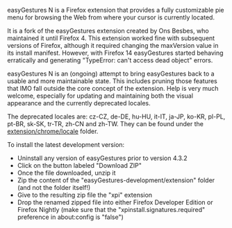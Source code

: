 easyGestures N is a Firefox extension that provides a fully customizable pie menu for browsing the Web from where your cursor is currently located.

It is a fork of the easyGestures extension created by Ons Besbes, who maintained it until Firefox 4. This extension worked fine with subsequent versions of Firefox, although it required changing the maxVersion value in its install manifest. However, with Firefox 14 easyGestures started behaving erratically and generating "TypeError: can't access dead object" errors.

easyGestures N is an (ongoing) attempt to bring easyGestures back to a usable and more maintainable state. This includes pruning those features that IMO fall outside the core concept of the extension. Help is very much welcome, especially for updating and maintaining both the visual appearance and the currently deprecated locales.

The deprecated locales are: cz-CZ, de-DE, hu-HU, it-IT, ja-JP, ko-KR, pl-PL, pt-BR, sk-SK, tr-TR, zh-CN and zh-TW. They can be found under the [extension/chrome/locale](https://github.com/ngdeleito/easyGestures/tree/development/extension/chrome/locale) folder.

To install the latest development version:

  - Uninstall any version of easyGestures prior to version 4.3.2
  - Click on the button labeled "Download ZIP"
  - Once the file downloaded, unzip it
  - Zip the content of the "easyGestures-development/extension" folder (and not the folder itself!)
  - Give to the resulting zip file the "xpi" extension
  - Drop the renamed zipped file into either Firefox Developer Edition or Firefox Nightly (make sure that the "xpinstall.signatures.required" preference in about:config is "false")
